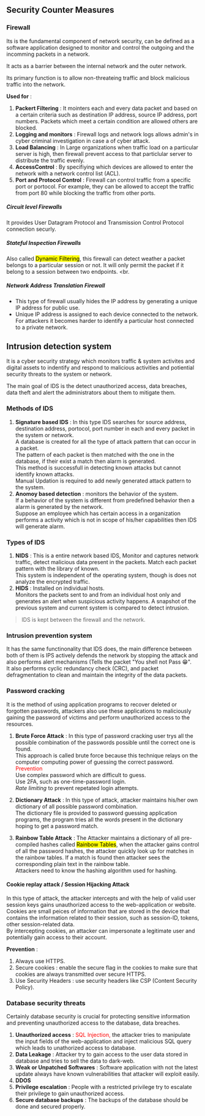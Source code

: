 ## Security Counter Measures

### Firewall

Its is the fundamental component of network security, can be defined as a software application designed to monitor and control the outgoing and the incomming packets in a network.<br>

It acts as a barrier between the internal network and the outer network.<br>

Its primary function is to allow non-threateing traffic and block malicious traffic into the network.

**Used for** : <br>

1. **Packert Filtering** : It mointers each and every data packet and based on a certain criteria such as destination IP address, source IP address, port numbers. Packets which meet a certain condition are allowed others are blocked.
2. **Logging and monitors** : Firewall logs and network logs allows admin's in cyber criminal investigation in case a of cyber attack.
3. **Load Balancing** : In Large organizations when traffic load on a particular server is high, then firewall prevent access to that particlular server to distribute the traffic evenly.
4. **AccessControl** : By specifiying which devices are allowed to enter the network with a network control list (ACL).
5. **Port and Protocol Control** : Firewall can control traffic from a specific port or portocol. For example, they can be allowed to accept the traffic from port 80 while blocking the traffic from other ports.

##### Circuit level Firewalls

It provides User Datagram Protocol and Transmission Control Protocol connection securly.

##### Stateful Inspection Firewalls

Also called <mark>Dynamic Filtering</mark>, this firewall can detect weather a packet belongs to a particular session or not. It will only permit the packet if it belong to a session between two endpoints. <br.

##### Network Address Translation Firewall

- This type of firewall usually hides the IP address by generating a unique IP address for public use.<br>
- Unique IP address is assigned to each device connected to the network. For attackers it becomes harder to identify a particular host connected to a private network.

## Intrusion detection system

It is a cyber security strategy which monitors traffic & system activites and digital assets to indentify and respond to malicious activities and potiential security threats to the system or network.<br>

The main goal of IDS is the detect unauthorized access, data breaches, data theft and alert the administrators about them to mitigate them. <br>

### Methods of IDS

1. **Signature based IDS** : In this type IDS searches for source address, destination address, portocol, port number in each and every packet in the system or network. <br> A database is created for all the type of attack pattern that can occur in a packet.<br> The pattern of each packet is then matched with the one in the database, if their exist a match then alarm is generated.<br>This method is successfull in detecting known attacks but cannot identify known attacks.<br> Manual Updation is required to add newly generated attack pattern to the system.<br>
2. **Anomoy based detection** : monitors the behavior of the system.<br> If a behavior of the system is different from predefined behavior then a alarm is generated by the network.<br> Suppose an employee which has certain access in a organization performs a activity which is not in scope of his/her capabilities then IDS will generate alarm.<br>

### Types of IDS

1. **NIDS** : This is a entire network based IDS, Monitor and captures network traffic, detect malicious data present in the packets. Match each packet pattern with the library of known. <br> This system is independent of the operating system, though is does not analyze the encrypted traffic.
2. **HIDS** : Installed on individual hosts.<br> Monitors the packets sent to and from an individual host only and generates an alert when suspicious activity happens. A snapshot of the previous system and current system is compared to detect intrusion.

> IDS is kept between the firewall and the network.

### Intrusion prevention system

It has the same functinonality that IDS does, the main difference between both of them is IPS actively defends the network by stopping the attack and also performs alert mechanisms (Tells the packet "You shell not Pass 😁".<br>
It also performs cyclic redundancy check (CRC), and packet defragmentation to clean and maintain the integrity of the data packets.

### Password cracking

It is the method of using application programs to recover deleted or forgotten passwords, attackers also use these applications to maliciously gaining the password of victims and perform unauthorized access to the resources.

1. **Brute Force Attack** : In this type of password cracking user trys all the possible combination of the passwords possible until the correct one is found.<br>
   This approach is called brute force because this technique relays on the computer computing power of guessing the correct password.<br>
   <span style='color:red;'>Prevention</span><br>
   Use complex password which are difficult to guess.<br>
   Use 2FA, such as one-time-password login.<br>
   _Rate limiting_ to prevent repetated login attempts.<br>

2. **Dictionary Attack** : In this type of attack, attacker maintains his/her own dictionary of all possible password combination.<br>
   The dictionary file is provided to password guessing application programs, the program tries all the words present in the dictionary hoping to get a password match.<br>

3. **Rainbow Table Attack** : The Attacker maintains a dictionary of all pre-compiled hashes called <mark>Rainbow Tables</mark>, when the attacker gains control of all the password hashes, the attacker quickly look up for matches in the rainbow tables. If a match is found then attacker sees the corresponding plain text in the rainbow table.<br>
   Attackers need to know the hashing algorithm used for hashing.

#### Cookie replay attack / Session Hijacking Attack

In this type of attack, the attacker intercepts and with the help of valid user session keys gains unauthorized access to the web-application or website.<br>
Cookies are small peices of information that are stored in the device that contains the information related to their session, such as session-ID, tokens, other session-related data.<br>
By intercepting cookies, an attacker can impersonate a legitimate user and potentially gain access to their account.

**Prevention** : <br>

1. Always use HTTPS.
2. Secure cookies : enable the secure flag in the cookies to make sure that cookies are always transmitted over secure HTTPS.
3. Use Security Headers : use security headers like CSP (Content Security Policy).

### Database security threats

Certainly database security is crucial for protecting sensitive information and preventing unauthorized access to the database, data breaches.<br>

1. **Unauthorized access** : <span style='color:red;'>SQL Injection,</span> the attacker tries to manipulate the input fields of the web-application and inject malicious SQL query which leads to unathorized access to database.
2. **Data Leakage** : Attacker try to gain access to the user data stored in database and tries to sell the data to dark-web.
3. **Weak or Unpatched Softwares** : Software application with not the latest update always have known vulnerabilities that attacker will exploit easily.
4. **DDOS**
5. **Privilege escalation** : People with a restricted privilege try to escalate their privilege to gain unauthorized access.
6. **Secure database backups** : The backups of the database should be done and secured properly.
